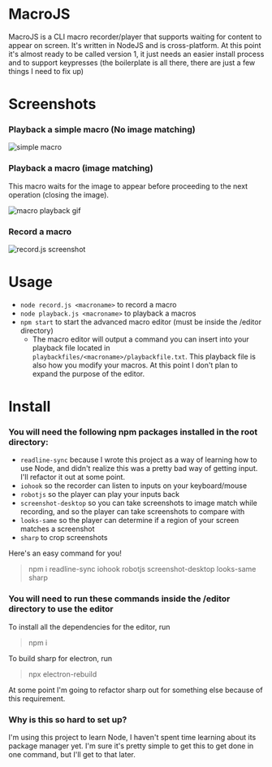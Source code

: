 # MacroJS
MacroJS is a CLI macro recorder/player that supports waiting for content to appear on screen. It's written in NodeJS and is cross-platform. At this point it's almost ready to be called version 1, it just needs an easier install process and to support keypresses (the boilerplate is all there, there are just a few things I need to fix up)

# Screenshots

### Playback a simple macro (No image matching)

![simple macro](https://s5.gifyu.com/images/2020-02-17_23-50-14.gif)

### Playback a macro (image matching)

This macro waits for the image to appear before proceeding to the next operation (closing the image).

![macro playback gif](https://s5.gifyu.com/images/2020-02-17_23-47-57.gif)

### Record a macro

![record.js screenshot](https://i.imgur.com/hBSvVyo.png)

# Usage

- `node record.js <macroname>` to record a macro
- `node playback.js <macroname>` to playback a macros
- `npm start` to start the advanced macro editor (must be inside the /editor directory)
  - The macro editor will output a command you can insert into your playback file located in `playbackfiles/<macroname>/playbackfile.txt`. This playback file is also how you modify your macros. At this point I don't plan to expand the purpose of the editor.

# Install 

### You will need the following npm packages installed in the root directory:

- `readline-sync` because I wrote this project as a way of learning how to use Node, and didn't realize this was a pretty bad way of getting input. I'll refactor it out at some point.
- `iohook` so the recorder can listen to inputs on your keyboard/mouse
- `robotjs` so the player can play your inputs back
- `screenshot-desktop` so you can take screenshots to image match while recording, and so the player can take screenshots to compare with 
- `looks-same` so the player can determine if a region of your screen matches a screenshot
- `sharp` to crop screenshots

Here's an easy command for you!

> npm i readline-sync iohook robotjs screenshot-desktop looks-same sharp

### You will need to run these commands inside the /editor directory to use the editor

To install all the dependencies for the editor, run

> npm i

To build sharp for electron, run

> npx electron-rebuild

At some point I'm going to refactor sharp out for something else because of this requirement.

### Why is this so hard to set up? 
I'm using this project to learn Node, I haven't spent time learning about its package manager yet. I'm sure it's pretty simple to get this to get done in one command, but I'll get to that later.
